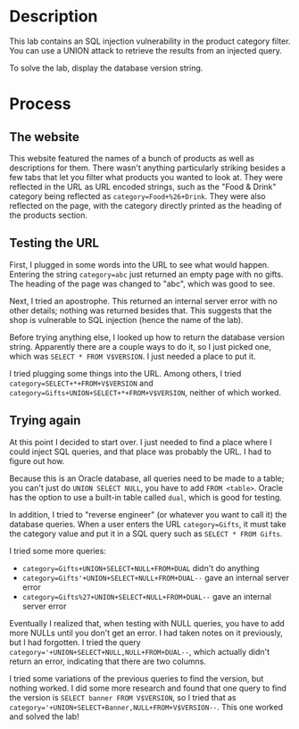 # Description
This lab contains an SQL injection vulnerability in the product category filter. You can use a UNION attack to retrieve the results from an injected query.

To solve the lab, display the database version string.

# Process
## The website
This website featured the names of a bunch of products as well as descriptions for them.  There wasn't anything particularly striking besides a few tabs that let you filter what products you wanted to look at. They were reflected in the URL as URL encoded strings, such as the "Food & Drink" category being reflected as `category=Food+%26+Drink`. They were also reflected on the page, with the category directly printed as the heading of the products section.

## Testing the URL
First, I plugged in some words into the URL to see what would happen. Entering the string `category=abc` just returned an empty page with no gifts. The heading of the page was changed to "abc", which was good to see.

Next, I tried an apostrophe. This returned an internal server error with no other details; nothing was returned besides that. This suggests that the shop is vulnerable to SQL injection (hence the name of the lab).

Before trying anything else, I looked up how to return the database version string. Apparently there are a couple ways to do it, so I just picked one, which was `SELECT * FROM V$VERSION`. I just needed a place to put it.

I tried plugging some things into the URL. Among others, I tried `category=SELECT+*+FROM+V$VERSION` and `category=Gifts+UNION+SELECT+*+FROM+V$VERSION`, neither of which worked.

## Trying again
At this point I decided to start over. I just needed to find a place where I could inject SQL queries, and that place was probably the URL. I had to figure out how.

Because this is an Oracle database, all queries need to be made to a table; you can't just do `UNION SELECT NULL`, you have to add `FROM <table>`. Oracle has the option to use a built-in table called `dual`, which is good for testing.

In addition, I tried to "reverse engineer" (or whatever you want to call it) the database queries. When a user enters the URL `category=Gifts`, it must take the category value and put it in a SQL query such as `SELECT * FROM Gifts`.

I tried some more queries:
- `category=Gifts+UNION+SELECT+NULL+FROM+DUAL` didn't do anything
- `category=Gifts'+UNION+SELECT+NULL+FROM+DUAL--` gave an internal server error
- `category=Gifts%27+UNION+SELECT+NULL+FROM+DUAL--` gave an internal server error

Eventually I realized that, when testing with NULL queries, you have to add more NULLs until you don't get an error. I had taken notes on it previously, but I had forgotten. I tried the query `category='+UNION+SELECT+NULL,NULL+FROM+DUAL--`, which actually didn't return an error, indicating that there are two columns.

I tried some variations of the previous queries to find the version, but nothing worked. I did some more research and found that one query to find the version is `SELECT banner FROM V$VERSION`, so I tried that as `category='+UNION+SELECT+Banner,NULL+FROM+V$VERSION--`. This one worked and solved the lab!